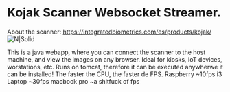 # Kojak Scanner Websocket Streamer.

About the scanner:
https://integratedbiometrics.com/es/products/kojak/
![N|Solid](https://integratedbiometrics.com/wp-content/uploads/2016/01/FBI-Appendix-F-Certified-FAP-60-10-Print-Roll-Scanner.jpg)


This is a java webapp, where you can connect the scanner to the host machine, and view the images on any browser. Ideal for kiosks, IoT devices, worstations, etc.
Runs on tomcat, therefore it can be executed anywherwe it can be installed!
The faster the CPU, the faster de FPS.
Raspberry ~10fps
i3 Laptop ~30fps
macbook pro ~a shitfuck of fps
  


